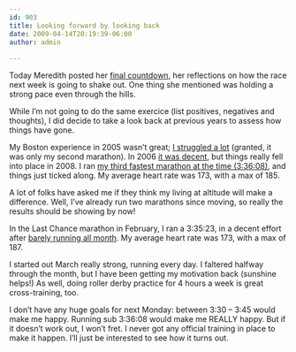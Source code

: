 ```yaml
---
id: 903
title: Looking forward by looking back
date: 2009-04-14T20:19:39-06:00
author: admin
  
---
```

Today Meredith posted her [final countdown](http://meredithrunningworld.blogspot.com/2009/04/final-countdown.html), her reflections on how the race next week is going to shake out. One thing she mentioned was holding a strong pace even through the hills. 

While I&#8217;m not going to do the same exercice (list positives, negatives and thoughts), I did decide to take a look back at previous years to assess how things have gone. 

My Boston experience in 2005 wasn&#8217;t great; [I struggled a lot](/gothedistance/2005-04-boston-marathon-race-report/) (granted, it was only my second marathon). In 2006 [it was decent](/gothedistance/2006-04-boston-marathon/), but things really fell into place in 2008. I ran [my third fastest marathon at the time (3:36:08)](/gothedistance/2008-05-boston-2008-race-report/), and things just ticked along. My average heart rate was 173, with a max of 185.

A lot of folks have asked me if they think my living at altitude will make a difference. Well, I&#8217;ve already run two marathons since moving, so really the results should be showing by now! 

In the Last Chance marathon in February, I ran a 3:35:23, in a decent effort after [barely running all month](/gothedistance/2009-02-last-chance-for-boston-marathon-race-report/). My average heart rate was 173, with a max of 187.

I started out March really strong, running every day. I faltered halfway through the month, but I have been getting my motivation back (sunshine helps!) As well, doing roller derby practice for 4 hours a week is great cross-training, too. 

I don&#8217;t have any huge goals for next Monday: between 3:30 &#8211; 3:45 would make me happy. Running sub 3:36:08 would make me REALLY happy. But if it doesn&#8217;t work out, I won&#8217;t fret. I never got any official training in place to make it happen. I&#8217;ll just be interested to see how it turns out.